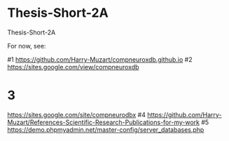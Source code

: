 # Thesis-Short-2A
Thesis-Short-2A

For now, see:

#1
https://github.com/Harry-Muzart/compneuroxdb.github.io
#2
https://sites.google.com/view/compneuroxdb
# 3
https://sites.google.com/site/compneurodbx
#4
https://github.com/Harry-Muzart/References-Scientific-Research-Publications-for-my-work
#5
https://demo.phpmyadmin.net/master-config/server_databases.php 
